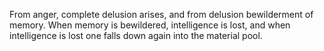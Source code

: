 From anger, complete delusion arises, and from delusion bewilderment of memory. When memory is bewildered, intelligence is lost, and when intelligence is lost one falls down again into the material pool.
